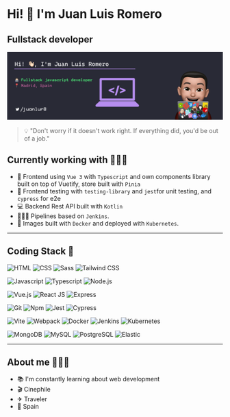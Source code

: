 # Hi! 👋 I'm Juan Luis Romero

## Fullstack developer

![Hi!](./banner.png)

> 💡 "Don't worry if it doesn't work right. If everything did, you'd be out of a job."
  
## Currently working with 👨🏻‍💻

- 🦄 Frontend using `Vue 3` with `Typescript` and own components library built on top of Vuetify, store built with `Pinia`
- 🧪 Frontend testing with `testing-library` and `jest`for unit testing, and `cypress` for e2e
- 💻 Backend Rest API built with `Kotlin`
- 🤵🏻‍♂️ Pipelines based on `Jenkins`.
- 🚢 Images built with `Docker` and deployed with  `Kubernetes`.

---

## Coding Stack 🚀

![HTML](https://img.shields.io/badge/-html-E34F26?logo=HTML5&logoColor=white&style=for-the-badge)
![CSS](https://img.shields.io/badge/-css-1572B6?logo=css3&logoColor=white&style=for-the-badge)
![Sass](https://img.shields.io/badge/-sass-CC6699?logo=Sass&logoColor=white&style=for-the-badge)
![Tailwind CSS](https://img.shields.io/badge/-tailwind-38B2AC?logo=tailwind%20css&logoColor=white&style=for-the-badge)

![Javascript](https://img.shields.io/badge/-javascript-F7DF1E?logo=Javascript&logoColor=101010&style=for-the-badge)
![Typescript](https://img.shields.io/badge/-Typescript-007ACC?logo=typescript&logoColor=white&style=for-the-badge)
![Node.js](https://img.shields.io/badge/-node%20Js-339933?logo=node.js&logoColor=white&style=for-the-badge)

![Vue.js](https://img.shields.io/badge/-Vue%20Js-42B883?logo=Vue.js&logoColor=white&style=for-the-badge)
![React JS](https://img.shields.io/badge/-ReactJs-61DAFB?logo=react&logoColor=black&style=for-the-badge)
![Express](https://img.shields.io/badge/-express-000000?logo=express&logoColor=white&style=for-the-badge)

![Git](https://img.shields.io/badge/-git-F05032?logo=git&logoColor=white&style=for-the-badge)
![Npm](https://img.shields.io/badge/-npm-CB3837?logo=NPM&logoColor=white&style=for-the-badge)
![Jest](https://img.shields.io/badge/-jest-C21325?logo=Jest&logoColor=white&style=for-the-badge)
![Cypress](https://img.shields.io/badge/-Cypress-4B7B5B?logo=cypress&logoColor=white&style=for-the-badge)

![Vite](https://img.shields.io/badge/-Vite-7F00FF?logo=vite&logoColor=white&style=for-the-badge)
![Webpack](https://img.shields.io/badge/-webpack-8DD6F9?logo=webpack&logoColor=101010&style=for-the-badge)
![Docker](https://img.shields.io/badge/-docker-2496ED?logo=docker&logoColor=white&style=for-the-badge)
![Jenkins](https://img.shields.io/badge/-jenkins-D24939?logo=jenkins&logoColor=white&style=for-the-badge)
![Kubernetes](https://img.shields.io/badge/-kubernetes-326CE5?logo=kubernetes&logoColor=white&style=for-the-badge)

![MongoDB](https://img.shields.io/badge/-mongo%20db-47A248?logo=mongodb&logoColor=white&style=for-the-badge)
![MySQL](https://img.shields.io/badge/-MySQL-4479A1?logo=MySql&logoColor=white&style=for-the-badge)
![PostgreSQL](https://img.shields.io/badge/-Postgre%20SQL-336791?logo=PostgreSQL&logoColor=white&style=for-the-badge)
![Elastic](https://img.shields.io/badge/-Elastic%20Search-005571?logo=Elastic&logoColor=white&style=for-the-badge)

<!-- 
  badges  -> https://shields.io
  icons   -> https://simpleicons.org/
 -->

---

## About me 🙋🏻‍♂️

- 📚 I'm constantly learning about web development
- 🎬 Cinephile
- ✈ Traveler
- 📍 Spain
